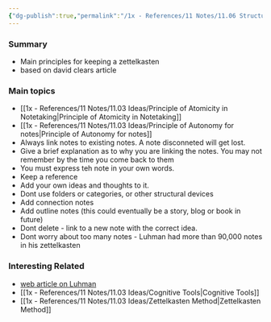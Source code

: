 ```yaml
---
{"dg-publish":true,"permalink":"/1x - References/11 Notes/11.06 Structure Notes/Zettelkasten Principles/","title":"Zettelkasten Principles","noteIcon":""}
---
```




### Summary
- Main principles for keeping a zettelkasten
- based on david clears article

### Main topics
- [[1x - References/11 Notes/11.03 Ideas/Principle of Atomicity in Notetaking\|Principle of Atomicity in Notetaking]]
- [[1x - References/11 Notes/11.03 Ideas/Principle of Autonomy for notes\|Principle of Autonomy for notes]]
- Always link notes to existing notes. A note disconneted will get lost.
- Give a brief explanation as to why you are linking the notes. You may not remember by the time you come back to them
- You must express teh note in your own words.
- Keep a reference
- Add your own ideas and thoughts to it.
- Dont use folders or categories, or other structural devices
- Add connection notes
- Add outline notes (this could eventually be a story, blog or book in future)
- Dont delete - link to a new note with the correct idea.
- Dont worry about too many notes - Luhman had more than 90,000 notes in his zettelkasten

### Interesting Related
- [web article on Luhman](https://writingcooperative.com/zettelkasten-how-one-german-scholar-was-so-freakishly-productive-997e4e0ca125)
- [[1x - References/11 Notes/11.03 Ideas/Cognitive Tools\|Cognitive Tools]]
- [[1x - References/11 Notes/11.03 Ideas/Zettelkasten Method\|Zettelkasten Method]]